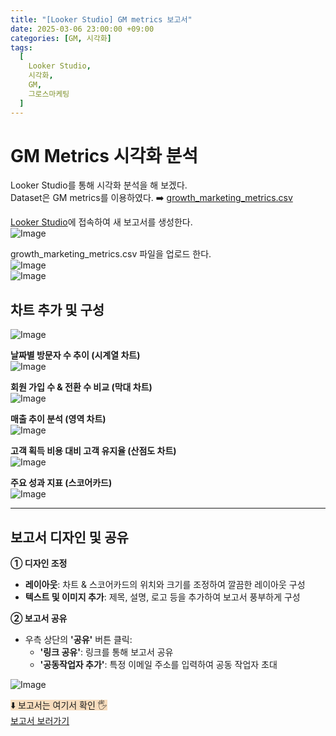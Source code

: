 ```yaml
---
title: "[Looker Studio] GM metrics 보고서"
date: 2025-03-06 23:00:00 +09:00
categories: [GM, 시각화]
tags:
  [
    Looker Studio,
    시각화,
    GM,
    그로스마케팅
  ]
---
```


# **GM Metrics 시각화 분석**

Looker Studio를 통해 시각화 분석을 해 보겠다.  
Dataset은 GM metrics를 이용하였다. ➡️ [growth_marketing_metrics.csv](https://github.com/Zihyeoni/GM/tree/main/%EC%8B%A4%EC%8A%B5DataFile)

[Looker Studio](https://lookerstudio.google.com/)에 접속하여 새 보고서를 생성한다.  
![Image](https://github.com/user-attachments/assets/28ad28c2-c9a7-4a31-bc46-45e1afeb85ea)

growth_marketing_metrics.csv 파일을 업로드 한다.  
![Image](https://github.com/user-attachments/assets/7518f690-4206-41b1-9ec1-6e5d43c10ea3)  
![Image](https://github.com/user-attachments/assets/ada28390-5c72-4f03-8979-bae5f9b7ddc3)

## **차트 추가 및 구성**

![Image](https://github.com/user-attachments/assets/fe3ededd-3db7-4fd6-aee6-53ebddff4842)

**날짜별 방문자 수 추이 (시계열 차트)**  
![Image](https://github.com/user-attachments/assets/47b4b443-527e-4ea2-b054-f7e490d31da5)

**회원 가입 수 & 전환 수 비교 (막대 차트)**  
![Image](https://github.com/user-attachments/assets/439ab5bf-27f7-4bf4-a49e-7effe01bc552)

**매출 추이 분석 (영역 차트)**  
![Image](https://github.com/user-attachments/assets/2bc8582a-af61-4af0-b64a-fc11a6a05cc3)

**고객 획득 비용 대비 고객 유지율 (산점도 차트)**  
![Image](https://github.com/user-attachments/assets/c2e188ca-31d6-4d81-801a-102878481b08)

**주요 성과 지표 (스코어카드)**  
![Image](https://github.com/user-attachments/assets/6e76ddcc-0832-4f7f-9026-b78266e23b1e)

---

## **보고서 디자인 및 공유**

**① 디자인 조정**

- **레이아웃**: 차트 & 스코어카드의 위치와 크기를 조정하여 깔끔한 레이아웃 구성
- **텍스트 및 이미지 추가**: 제목, 설명, 로고 등을 추가하여 보고서 풍부하게 구성

**② 보고서 공유**

- 우측 상단의 **'공유'** 버튼 클릭:
    - **'링크 공유'**: 링크를 통해 보고서 공유
    - **'공동작업자 추가'**: 특정 이메일 주소를 입력하여 공동 작업자 초대

![Image](https://github.com/user-attachments/assets/55e49e6c-c9e6-4f6c-9119-c0d328776efa)

<span style="background-color: #F7DDBE;">⬇️ 보고서는 여기서 확인 🖐️</span>  
[보고서 보러가기](https://lookerstudio.google.com/s/p803DfSZvJg)